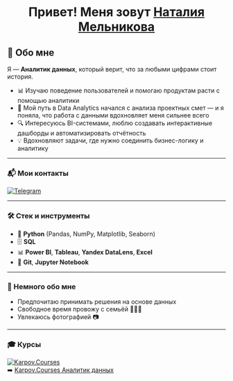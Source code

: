<h1 align="center">Привет! Меня зовут <a href="https://github.com/melnikovand92" target="_blank">Наталия Мельникова</a></h1>


## 👋 Обо мне  

Я — **Аналитик данных**, который верит, что за любыми цифрами стоит история.  

- 📊 Изучаю поведение пользователей и помогаю продуктам расти с помощью аналитики  
- 🚀 Мой путь в Data Analytics начался с анализа проектных смет — и я поняла, что работа с данными вдохновляет меня сильнее всего  
- 🔍 Интересуюсь BI-системами, люблю создавать интерактивные дашборды и автоматизировать отчётность  
- 💡 Вдохновляют задачи, где нужно соединить бизнес-логику и аналитику  

---

### 📬 Мои контакты  
[![Telegram](https://img.shields.io/badge/Telegram-2CA5E0?style=for-the-badge&logo=telegram&logoColor=white)](https://t.me/nataliia_melnikova)  

---

### 🛠️ Стек и инструменты  

- 🐍 **Python** (Pandas, NumPy, Matplotlib, Seaborn)  
- 🗄️ **SQL**  
- 📊 **Power BI**, **Tableau**, **Yandex DataLens**, **Excel**  
- 🔧 **Git**, **Jupyter Notebook**  

---

### 🌱 Немного обо мне   
- Предпочитаю принимать решения на основе данных  
- Свободное время провожу с семьёй 👨‍👩‍👧  
- Увлекаюсь фотографией 📷  

---

### 🎓 Курсы  

[![Karpov.Courses](https://img.shields.io/badge/Karpov.Courses-FF4F00?style=for-the-badge&logo=google-scholar&logoColor=white)](https://lab.karpov.courses/certificate/e38ccc63-673e-4bc6-bce1-c3d0f40175cb/)  
➡️ [Karpov.Courses Аналитик данных](https://lab.karpov.courses/certificate/e38ccc63-673e-4bc6-bce1-c3d0f40175cb/)
